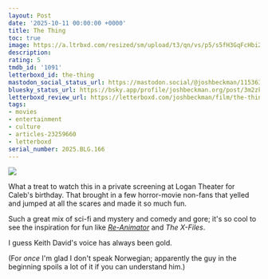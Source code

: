 ```yaml
---
layout: Post
date: '2025-10-11 00:00:00 +0000'
title: The Thing
toc: true
image: https://a.ltrbxd.com/resized/sm/upload/t3/qn/vs/p5/s5fH3GqFcHbi2F0NSBSh4KRNTc0-0-600-0-900-crop.jpg?v=01880125bb
description:
rating: 5
tmdb_id: '1091'
letterboxd_id: the-thing
mastodon_social_status_url: https://mastodon.social/@joshbeckman/115363116176248381
bluesky_status_url: https://bsky.app/profile/joshbeckman.org/post/3m2zkjpyk672h
letterboxd_review_url: https://letterboxd.com/joshbeckman/film/the-thing/
tags:
- movies
- entertainment
- culture
- articles-23259660
- letterboxd
serial_number: 2025.BLG.166
---
```

 <p><img src="https://a.ltrbxd.com/resized/sm/upload/t3/qn/vs/p5/s5fH3GqFcHbi2F0NSBSh4KRNTc0-0-600-0-900-crop.jpg?v=01880125bb"/></p> <p>What a treat to watch this in a private screening at Logan Theater for Caleb's birthday. That brought in a few horror-movie non-fans that yelled and jumped at all the scares and made it so much fun.</p><p>Such a great mix of sci-fi and mystery and comedy and gore; it's so cool to see the inspiration for fun like <a href="https://www.joshbeckman.org/blog/watching/reanimator" rel="nofollow"><em>Re-Animator</em></a> and <em>The X-Files</em>.</p><p>I guess Keith David's voice has always been gold.</p><p>(For <em>once</em> I'm glad I don't speak Norwegian; apparently the guy in the beginning spoils a lot of it if you can understand him.)</p> 
